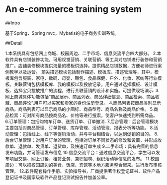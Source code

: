 # An e-commerce training system

##Intro

基于Spring，Spring mvc，Mybatis的电子商务实训系统。

##Detail

1.本系统具有包括网上商城、校园周边、二手市场、信息交流平台四大部分。
2.本软件具有店铺装修功能，可用视觉营销、关联营销、等工具对店铺进行装修和营销推广。店铺装修模块提供海量的模板供选择。提供精品店铺数据，方便老师进行案例教学以及运营。
  顶尖描述模块包括制作描述、模板库、描述管理等，其中，模板库包含服装、家电、数码、母婴、鞋包、食品保健、户外、化妆、家纺等行业模板。关联营销包括模板库、我的模板以及投放记录。用户通过选择模板、设计模板、选择宝贝投放推广的流程，进行关联营销的设计和实施。可提供现场演示.
3.网上商城具体功能包括“商品展示、商品列表、商品详细信息、商品检索、商品收藏、商品评论”.用户可以买家和卖家的身份注册登录。
4.商品列表按商品类别显示商品。商品列表可以显示商品的小图标、商品型号、商品名称及商品价格。
5.商品检索：可对所有商品按商品名、价格等进行搜索，使客户快速找到所需商品。
6.订单管理：包括购物车订单、送货订单、订单撤消.
7.后台管理：后台管理模块主要包括对商品管理、订单管理、库存管理、活动管理、报表分析等功能。
8.活动管理：包括线上、线下等促销活动，并与平台相结合，以达到促销的目的。
8.后台订单管理：对用户订单的管理，包括对订单不同状态的修改和设置，并形成收款单、退款单、发货单、退货单，及快速订单生成
9.二手市场：具有完善的信息发布功能，并可管理发布信息
10.信息交流平台：通过信息交流平台，学生可以发布项目交易、网上订餐、租赁业务、兼职招聘、组织活动等信息的发布。
11.校园周边：可以把校园周边的美食、饭店、宾馆等本地方服务整合起来。进行发布审核管理。
12.软件配套操作手册、实验指导书，厂商提供著作权登记证书、软件产品登记证书及国家级软件产品登记测试报告并加盖公章。

